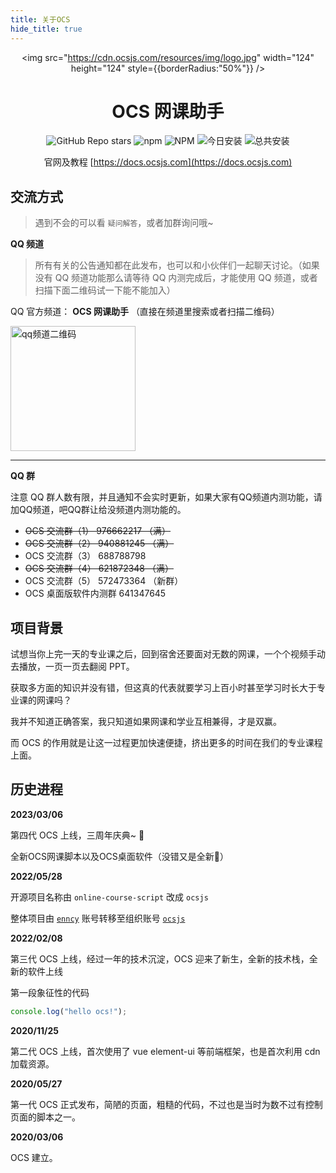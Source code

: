 ```yaml
---
title: 关于OCS
hide_title: true
---
```


<div align="center">

<img src="https://cdn.ocsjs.com/resources/img/logo.jpg" width="124" height="124" style={{borderRadius:"50%"}} />

# OCS 网课助手

![GitHub Repo stars](https://img.shields.io/github/stars/ocsjs/ocsjs)
![npm](https://img.shields.io/npm/v/ocsjs?color=red)
![NPM](https://img.shields.io/npm/l/ocsjs)
![今日安装](https://img.shields.io/badge/dynamic/json?color=orange&label=今日安装&query=$.data.today_install&url=https://scriptcat.org/api/v1/scripts/367)
![总共安装](https://img.shields.io/badge/dynamic/json?color=red&label=总共安装&query=$.data.total_install&url=https://scriptcat.org/api/v1/scripts/367)

</div>
 
<div align="center" style={{fontSize:'24px'}}>

官网及教程 [https://docs.ocsjs.com](https://docs.ocsjs.com)

</div>

## 交流方式

> 遇到不会的可以看 `疑问解答`，或者加群询问哦~

**QQ 频道**

> 所有有关的公告通知都在此发布，也可以和小伙伴们一起聊天讨论。（如果没有 QQ 频道功能那么请等待 QQ 内测完成后，才能使用 QQ 频道，或者扫描下面二维码试一下能不能加入）

QQ 官方频道： **OCS 网课助手** （直接在频道里搜索或者扫描二维码）

<img   src="https://cdn.ocsjs.com/public/images/qq_pindao.jpg" alt="qq频道二维码"  width="200">


-----

**QQ 群**

注意 QQ 群人数有限，并且通知不会实时更新，如果大家有QQ频道内测功能，请加QQ频道，吧QQ群让给没频道内测功能的。
  
- <del> OCS 交流群（1） 976662217 （满） </del>  
- <del> OCS 交流群（2） 940881245 （满）</del>        
- OCS 交流群（3） 688788798       
- <del>OCS 交流群（4） 621872348 （满）</del>         
- OCS 交流群（5） 572473364 （新群）
- OCS 桌面版软件内测群 641347645  

## 项目背景

试想当你上完一天的专业课之后，回到宿舍还要面对无数的网课，一个个视频手动去播放，一页一页去翻阅 PPT。

获取多方面的知识并没有错，但这真的代表就要学习上百小时甚至学习时长大于专业课的网课吗？

我并不知道正确答案，我只知道如果网课和学业互相兼得，才是双赢。

而 OCS 的作用就是让这一过程更加快速便捷，挤出更多的时间在我们的专业课程上面。

## 历史进程

**2023/03/06**

第四代 OCS 上线，三周年庆典~ 🎉

全新OCS网课脚本以及OCS桌面软件（没错又是全新🤣）

**2022/05/28**

开源项目名称由 `online-course-script` 改成 `ocsjs`

整体项目由 [`enncy`](https://github.com/enncy) 账号转移至组织账号 [`ocsjs`](https://github.com/ocsjs)

**2022/02/08**

第三代 OCS 上线，经过一年的技术沉淀，OCS 迎来了新生，全新的技术栈，全新的软件上线

第一段象征性的代码

```js
console.log("hello ocs!");
```

**2020/11/25**

第二代 OCS 上线，首次使用了 vue element-ui 等前端框架，也是首次利用 cdn 加载资源。

**2020/05/27**

第一代 OCS 正式发布，简陋的页面，粗糙的代码，不过也是当时为数不过有控制页面的脚本之一。

**2020/03/06**

OCS 建立。
